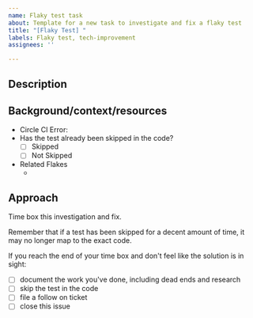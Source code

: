 ```yaml
---
name: Flaky test task
about: Template for a new task to investigate and fix a flaky test
title: "[Flaky Test] "
labels: Flaky test, tech-improvement
assignees: ''

---
```


## Description
<!-- Optional: add any additional information you have here, or delete the section -->

## Background/context/resources
<!-- A place for additional information such as links to Slack chats, Sentry alerts, data IDs, research links -->

 - Circle CI Error:  [ <!--CircleCI Failure alert text --> ](<!-- link to circleCI flake -->)
 - Has the test already been skipped in the code?
   - [ ] Skipped
   - [ ] Not Skipped
 - Related Flakes
    + <!-- list any suspected related flaky test GH issues / CI links -->

## Approach
<!-- Has our agreed upon default approach for tackling flaky tests. -->
Time box this investigation and fix.

Remember that if a test has been skipped for a decent amount of time, it may no longer map to the exact code.

If you reach the end of your time box and don't feel like the solution is in sight:
  - [ ] document the work you've done, including dead ends and research
  - [ ] skip the test in the code
  - [ ] file a follow on ticket
  - [ ] close this issue
